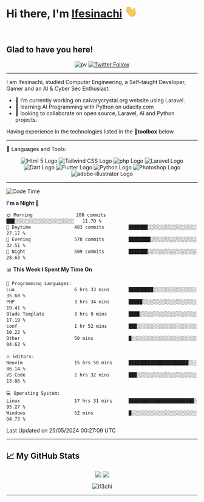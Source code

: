 <h1 align="left">Hi there, I'm <a href="https://twitter.com/ifeabasi" target="_blank">Ifesinachi</a> <img
src="https://github.com/if3chi/if3chi/raw/main/img/Hi.gif" height="32" /></h1>
<br />


<h2>Glad to have you here!</h2> 

<div align="center">

![pv](https://pageview.vercel.app/?github_user=if3chi)
[![Twitter Follow](https://img.shields.io/twitter/follow/ifeabasi?label=Follow%20me%20on%20Twitter&style=social)](https://twitter.com/intent/follow?screen_name=ifeabasi)
<!-- ![GitHub last commit](https://img.shields.io/github/last-commit/if3chi/if3chi) -->

</div>

---


<!--
**if3chi/if3chi** is a ✨ _special_ ✨ repository because its `README.md` (this file) appears on your GitHub profile.

Here are some ideas to get you started:

- 🔭 I’m currently working on ...
- 🌱 I’m currently learning ...
- 👯 I’m looking to collaborate on ...
- 🤔 I’m looking for help with ...
- 💬 Ask me about ...
- 📫 How to reach me: ...
- 😄 Pronouns: ...
- ⚡ Fun fact: ...
-->

I am Ifesinachi, studied Computer Engineering, a Self-taught Developer, Gamer and an AI & Cyber Sec Enthusiast.

- 🔭 I’m currently working on calvarycrystal.org website using Laravel.
- 🌱 learning AI Programming with Python on udacity.com
- 🤝 looking to collaborate on open source, Laravel, AI and Python projects.
 
Having experience in the technologies listed in the 🧰**toolbox** below.

---

🧰 Languages and Tools:

<div align="center">
    <img src="https://cdn.worldvectorlogo.com/logos/html5-2.svg" alt="Html 5 Logo" width="50" height="50"/> 
    <img src="https://cdn.worldvectorlogo.com/logos/tailwind-css-2.svg" alt="Tailwind CSS Logo" width="50" height="50"/>
    <img src="https://cdn.worldvectorlogo.com/logos/php-1.svg" alt="php Logo" width="50" height="50"/>
    <img src="https://cdn.worldvectorlogo.com/logos/laravel-2.svg" alt="Laravel Logo" width="50" height="50"/>
    <img src="https://cdn.worldvectorlogo.com/logos/dart.svg" alt="Dart Logo" width="50" height="50"/>
    <img src="https://cdn.worldvectorlogo.com/logos/flutter-logo.svg" alt="Flutter Logo" width="50" height="50"/> 
    <img src="https://cdn.worldvectorlogo.com/logos/python-5.svg" alt="Python Logo" width="50" height="50"/>
    <img src="https://cdn.worldvectorlogo.com/logos/photoshop-cc-7.svg" alt="Photoshop Logo" width="50" height="50"/>
    <img src="https://cdn.worldvectorlogo.com/logos/adobe-illustrator-cc-2019.svg" alt="adobe-illustrator Logo" width="50" height="50"/>
</div>

---
<!--START_SECTION:waka-->
![Code Time](http://img.shields.io/badge/Code%20Time-1%2C294%20hrs%209%20mins-blue)

**I'm a Night 🦉** 

```text
🌞 Morning                208 commits         ███░░░░░░░░░░░░░░░░░░░░░░   11.70 % 
🌆 Daytime                483 commits         ███████░░░░░░░░░░░░░░░░░░   27.17 % 
🌃 Evening                578 commits         ████████░░░░░░░░░░░░░░░░░   32.51 % 
🌙 Night                  509 commits         ███████░░░░░░░░░░░░░░░░░░   28.63 % 
```


📊 **This Week I Spent My Time On** 

```text
💬 Programming Languages: 
Lua                      6 hrs 33 mins       █████████░░░░░░░░░░░░░░░░   35.68 % 
PHP                      3 hrs 34 mins       █████░░░░░░░░░░░░░░░░░░░░   19.41 % 
Blade Template           3 hrs 9 mins        ████░░░░░░░░░░░░░░░░░░░░░   17.19 % 
conf                     1 hr 52 mins        ███░░░░░░░░░░░░░░░░░░░░░░   10.22 % 
Other                    50 mins             █░░░░░░░░░░░░░░░░░░░░░░░░   04.62 % 

🔥 Editors: 
Neovim                   15 hrs 50 mins      ██████████████████████░░░   86.14 % 
VS Code                  2 hrs 32 mins       ███░░░░░░░░░░░░░░░░░░░░░░   13.86 % 

💻 Operating System: 
Linux                    17 hrs 31 mins      ████████████████████████░   95.27 % 
Windows                  52 mins             █░░░░░░░░░░░░░░░░░░░░░░░░   04.73 % 
```


 Last Updated on 25/05/2024 00:27:09 UTC
<!--END_SECTION:waka-->

---

## &#x1f4c8; My GitHub Stats

<div align="center">
    <img align="center" src="https://github-readme-stats.vercel.app/api?username=if3chi&theme=radical&icon_color=d03e7c&show_icons=true0&hide=issues" />
    <img align="center" width="250" src="https://github-readme-stats.vercel.app/api/top-langs/?username=if3chi&hide=html,kotlin&theme=radical&show_owner=true&layout=default" />
    <p><img align="center" src="https://github-readme-streak-stats.herokuapp.com/?user=if3chi&theme=radical" alt="if3chi" /></p>
</div>

---